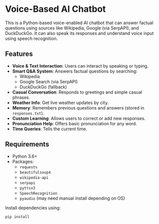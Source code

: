 # Voice-Based AI Chatbot

This is a Python-based voice-enabled AI chatbot that can answer factual questions using sources like Wikipedia, Google (via SerpAPI), and DuckDuckGo. It can also speak its responses and understand voice input using speech recognition.

## Features

- **Voice & Text Interaction**: Users can interact by speaking or typing.
- **Smart Q&A System**: Answers factual questions by searching:
  - Wikipedia
  - Google Search (via SerpAPI)
  - DuckDuckGo (fallback)
- **Casual Conversation**: Responds to greetings and simple casual phrases.
- **Weather Info**: Get live weather updates by city.
- **Memory**: Remembers previous questions and answers (stored in `responses.txt`).
- **Custom Learning**: Allows users to correct or add new responses.
- **Pronunciation Help**: Offers basic pronunciation for any word.
- **Time Queries**: Tells the current time.

## Requirements

- Python 3.6+
- Packages:
  - `requests`
  - `beautifulsoup4`
  - `wikipedia-api`
  - `serpapi`
  - `pyttsx3`
  - `SpeechRecognition`
  - `pyaudio` (may need manual install depending on OS)

Install dependencies using:

```bash
pip install 
